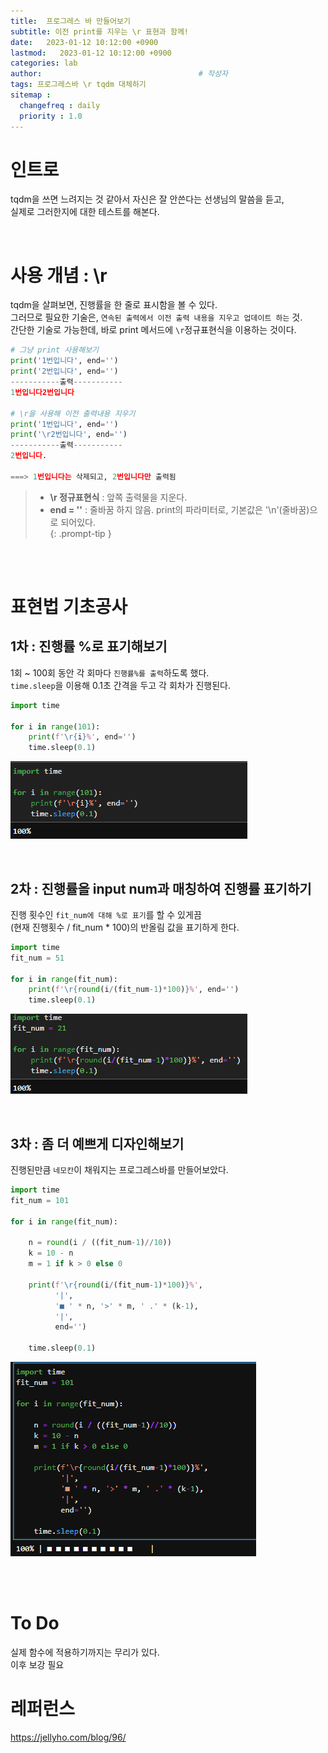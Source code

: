 ```yaml
---
title:  프로그레스 바 만들어보기
subtitle: 이전 print를 지우는 \r 표현과 함께!
date:   2023-01-12 10:12:00 +0900
lastmod:   2023-01-12 10:12:00 +0900
categories: lab
author:                                   # 작성자
tags: 프로그레스바 \r tqdm 대체하기
sitemap :
  changefreq : daily
  priority : 1.0
---
```

<!--postNo: 20230112_001-->


# 인트로
tqdm을 쓰면 느려지는 것 같아서 자신은 잘 안쓴다는 선생님의 말씀을 듣고,  
실제로 그러한지에 대한 테스트를 해본다.


<br>

# 사용 개념 : \r
tqdm을 살펴보면, 진행률을 한 줄로 표시함을 볼 수 있다.  
그러므로 필요한 기술은, `연속된 출력에서 이전 출력 내용을 지우고 업데이트 하는` 것.  
간단한 기술로 가능한데, 바로 print 메서드에 `\r`정규표현식을 이용하는 것이다.  

```python
# 그냥 print 사용해보기
print('1번입니다', end='')
print('2번입니다', end='')
-----------출력-----------
1번입니다2번입니다

# \r을 사용해 이전 출력내용 지우기
print('1번입니다', end='')
print('\r2번입니다', end='')
-----------출력-----------
2번입니다.

===> 1번입니다는 삭제되고, 2번입니다만 출력됨

```
> * <b>\r 정규표현식</b> : 앞쪽 출력물을 지운다.  
> * <b>end = ''</b> : 줄바꿈 하지 않음. print의 파라미터로, 기본값은 '\n'(줄바꿈)으로 되어있다.  
{: .prompt-tip }


<br>
<br>


# 표현법 기초공사  

## 1차 : 진행률 %로 표기해보기  
1회 ~ 100회 동안 각 회마다 `진행률%를 출력`하도록 했다.  
`time.sleep`을 이용해 0.1초 간격을 두고 각 회차가 진행된다.  
```python
import time

for i in range(101):
    print(f'\r{i}%', end='')
    time.sleep(0.1)
```
![](/assets/images/20230112_001_002.gif)

<br>

## 2차 : 진행률을 input num과 매칭하여 진행률 표기하기  
진행 횟수인 `fit_num에 대해 %로 표기`를 할 수 있게끔  
(현재 진행횟수 / fit_num * 100)의 반올림 값을 표기하게 한다.  
```python
import time
fit_num = 51

for i in range(fit_num):
    print(f'\r{round(i/(fit_num-1)*100)}%', end='')
    time.sleep(0.1)
```
![](/assets/images/20230112_001_003.gif)

<br>

## 3차 : 좀 더 예쁘게 디자인해보기
진행된만큼 `네모칸`이 채워지는 프로그레스바를 만들어보았다.
```python
import time
fit_num = 101

for i in range(fit_num):
    
    n = round(i / ((fit_num-1)//10))
    k = 10 - n
    m = 1 if k > 0 else 0
    
    print(f'\r{round(i/(fit_num-1)*100)}%',
          '|',
          '■ ' * n, '>' * m, ' .' * (k-1),
          '|',
          end='')
    
    time.sleep(0.1)
```
![](/assets/images/20230112_001_001.gif)


<br>
<br>


# To Do
실제 함수에 적용하기까지는 무리가 있다.  
이후 보강 필요  


# 레퍼런스  
https://jellyho.com/blog/96/
